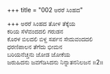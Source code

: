 +++
title = "002 ಅರರೆ ಸಿಂಹದ"

+++
ಅರರೆ ಸಿಂಹದ ತೋಳ ತೆಕ್ಕೆಯ  
ಕರಿಯ ಸೆಳೆವಂದದಲಿ ಗರುಡನ  
ಕೊರಳ ಬಿಲದಲಿ ಬಿಳ್ದ ಸರ್ಪನ ಸೇದುವಂದದಲಿ  
ಧರಣಿಪಾಲನ ತೆಗೆದು ಭೀಮನ  
ಬರಿಯನೆಚ್ಚನು ಜೋಡ ಜೋಕೆಯ  
ಜರುಹಿದನು ಜವಗೆಡಿಸಿದನು ನಿನ್ನಾತನನಿಲಜನ        ॥2॥